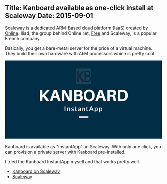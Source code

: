 Title: Kanboard available as one-click install at Scaleway
Date: 2015-09-01
---

[Scaleway](https://www.scaleway.com/) is a dedicated ARM-Based cloud platform (IaaS) created by [Online](http://www.online.net/). 
Iliad, the group behind Online.net, [Free](http://www.free.fr/) and Scaleway, is a popular French company.

Basically, you get a bare-metal server for the price of a virtual machine. 
They build their own hardware with ARM processors which is pretty cool.

[![Kanboard InstantApp](/screenshots/news/scaleway/kanboard-instantapp.png)](https://www.scaleway.com/imagehub/kanboard/)

Kanboard is available as "InstantApp" on Scaleway. With only one click, you can provision a private server with Kanboard pre-installed.

I tried the Kanboard InstantApp myself and that works pretty well.

- [Kanboard on Scaleway](https://www.scaleway.com/imagehub/kanboard/)
- [Scaleway](https://www.scaleway.com/)
